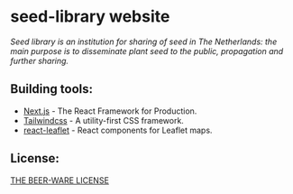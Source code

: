 # seed-library website
*Seed library is an institution for sharing of seed in The Netherlands: the main purpose is to disseminate plant seed to the public, propagation and further sharing.* 

## Building tools:

- [Next.js](https://nextjs.org/) - The React Framework for Production.
- [Tailwindcss](https://tailwindcss.com/) - A utility-first CSS framework.
- [react-leaflet](https://react-leaflet.js.org/) - React components for Leaflet maps.

## License:
[THE BEER-WARE LICENSE](https://en.wikipedia.org/wiki/Beerware)